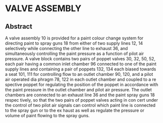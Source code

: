 # VALVE ASSEMBLY

## Abstract
A valve assembly 10 is provided for a paint colour change system for directing paint to spray guns 18 from either of two supply lines 12, 14 selectively while connecting the other line to exhaust 36, and simultaneously controlling the paint pressure as a function of pilot air pressure. A valve block contains two pairs of poppet valves 30, 32, 50, 52, each pair having a common inlet chamber 96 connected to one of the paint supply lines and containing a pair of poppets 132, 134 each biased towards a seat 101, 111 for controlling flow to an outlet chamber 90, 120, and a pilot air operated dia phragm 78, 122 in each outlet chamber and coupled to a re spective poppet for regulating the position of the poppet in accordance with the paint pressure in the outlet chamber and pilot air pressure. The outlet chambers are connected to an exhaust line 36 and the paint spray guns 18 respec tively, so that the two pairs of poppet valves acting in con cert under the control of two pilot air signals can control which paint line is connected to the spray gun or to the ex haust as well as regulate the pressure or volume of paint flowing to the spray guns.